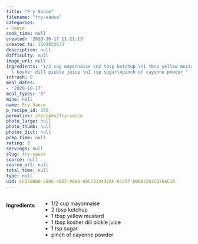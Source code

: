 ```yaml
---
title: "Fry Sauce"
filename: "fry-sauce"
categories:
- Sauce
cook_time: null
created: '2020-10-17 11:21:13'
created_ts: 1602933673
description: null
difficulty: null
image_url: null
ingredients: "1/2 cup mayonnaise \n2 tbsp ketchup \n1 tbsp yellow mustard\n1 tbsp\
  \ kosher dill pickle juice \n1 tsp sugar\npinch of cayenne powder "
intrash: 0
meal_dates:
- '2020-10-17'
meal_types: '3'
mine: null
name: Fry Sauce
p_recipe_id: 388
permalink: /recipes/fry-sauce
photo_large: null
photo_thumb: null
photos_dict: null
prep_time: null
rating: 0
servings: null
slug: fry-sauce
source: null
source_url: null
total_time: null
type: null
uid: CF3E0B06-2885-4DD7-9889-80C731343EAF-61297-00002282C976AC1A
---
```

<div class="large-8 medium-7 columns" id="writeup">	</div><!-- #writeup -->
</div><!-- #row-one -->
<div class="row" id="row-two">	<div class="medium-4 small-5 columns" id="ingredients"><h4>Ingredients</h4><div class="box box-ingredients content"><ul>
<li>1/2 cup mayonnaise</li>
<li>2 tbsp ketchup</li>
<li>1 tbsp yellow mustard</li>
<li>1 tbsp kosher dill pickle juice</li>
<li>1 tsp sugar</li>
<li>pinch of cayenne powder</li>
</ul>
</div>	</div>	<div class="medium-6 small-7 columns" id="directions">	</div>